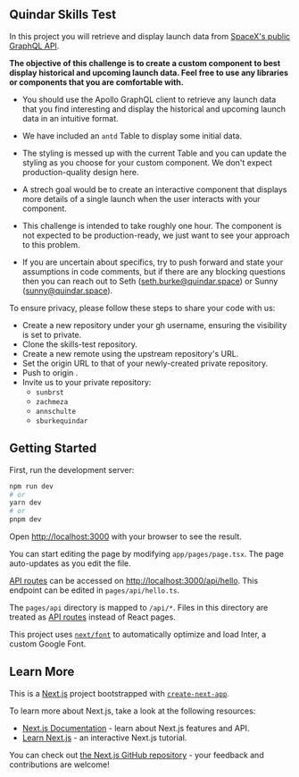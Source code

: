 ## Quindar Skills Test

In this project you will retrieve and display launch data from [SpaceX's public GraphQL API](https://studio.apollographql.com/public/SpaceX-pxxbxen/variant/current/explorer?explorerURLState=N4IgJg9gxgrgtgUwHYBcQC4QEcYIE4CeABADICGMSUAFggM5HAA6SRRANhVbQ8620TAIUZAJbs6LAUVFgpAuKLp1REJAH1Z8touWqNSMonkBfFiZAmgA). 

**The objective of this challenge is to create a custom component to best display historical and upcoming launch data. Feel free to use any libraries or components that you are comfortable with.**

- You should use the Apollo GraphQL client to retrieve any launch data that you find interesting and display the historical and upcoming launch data in an intuitive format.

- We have included an `antd` Table to display some initial data. 

- The styling is messed up with the current Table and you can update the styling as you choose for your custom component. We don't expect production-quality design here. 

- A strech goal would be to create an interactive component that displays more details of a single launch when the user interacts with your component.

- This challenge is intended to take roughly one hour. The component is not expected to be production-ready, we just want to see your approach to this problem. 

- If you are uncertain about specifics, try to push forward and state your assumptions in code comments, but if there are any blocking questions then you can reach out to Seth (seth.burke@quindar.space) or Sunny (sunny@quindar.space).

To ensure privacy, please follow these steps to share your code with us:
- Create a new repository under your gh username, ensuring the visibility is set to private.
- Clone the skills-test repository.
- Create a new remote using the upstream repository's URL.
- Set the origin URL to that of your newly-created private repository.
- Push to origin .
- Invite us to your private repository: 
  - `sunbrst` 
  - `zachmeza` 
  - `annschulte`
  - `sburkequindar`

## Getting Started

First, run the development server:

```bash
npm run dev
# or
yarn dev
# or
pnpm dev
```

Open [http://localhost:3000](http://localhost:3000) with your browser to see the result.

You can start editing the page by modifying `app/pages/page.tsx`. The page auto-updates as you edit the file.

[API routes](https://nextjs.org/docs/api-routes/introduction) can be accessed on [http://localhost:3000/api/hello](http://localhost:3000/api/hello). This endpoint can be edited in `pages/api/hello.ts`.

The `pages/api` directory is mapped to `/api/*`. Files in this directory are treated as [API routes](https://nextjs.org/docs/api-routes/introduction) instead of React pages.

This project uses [`next/font`](https://nextjs.org/docs/basic-features/font-optimization) to automatically optimize and load Inter, a custom Google Font.


## Learn More

This is a [Next.js](https://nextjs.org/) project bootstrapped with [`create-next-app`](https://github.com/vercel/next.js/tree/canary/packages/create-next-app).

To learn more about Next.js, take a look at the following resources:

- [Next.js Documentation](https://nextjs.org/docs) - learn about Next.js features and API.
- [Learn Next.js](https://nextjs.org/learn) - an interactive Next.js tutorial.

You can check out [the Next.js GitHub repository](https://github.com/vercel/next.js/) - your feedback and contributions are welcome!
